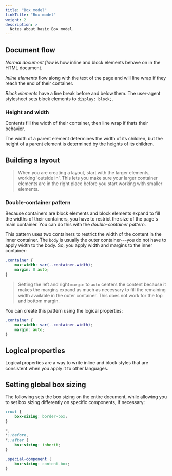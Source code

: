 ```yaml
---
title: "Box model"
linkTitle: "Box model"
weight: 2
description: >
  Notes about basic Box model.
---
```


## Document flow

_Normal document flow_ is how inline and block elements behave on in the HTML document.

_Inline elements_ flow along with the text of the page and will line wrap if they reach the end of their container.

_Block elements_ have a line break before and below them. The user-agent stylesheet sets block elements to `display: block;`.

### Height and width

Contents fill the width of their container, then line wrap if thats their behavior. 

The width of a parent element determines the width of its children, but the height of a parent element is determined by the heights of its children.

## Building a layout

> When you are creating a layout, start with the larger elements, working 'outside in'. This lets you make sure your larger container elements are in the right place before you start working with smaller elements.

### Double-container pattern

Because containers are block elements and block elements expand to fill the widths of their containers, you have to restrict the size of the page's main container. You can do this with the _double-container pattern_.

This pattern uses two containers to restrict the width of the content in the inner container. The `body` is usually the outer container---you do not have to apply width to the body. So, you apply width and margins to the inner container:

```css
.container {
    max-width: var(--container-width);
    margin: 0 auto;
}
```

> Setting the left and right `margin` to `auto` centers the content because it makes the margins expand as much as necessary to fill the remaining width available in the outer container.
> This does not work for the top and bottom margin.

You can create this pattern using the logical properties:

```css
.container {
    max-width: var(--container-width);
    margin: auto;
}
```

## Logical properties

Logical properties are a way to write inline and block styles that are consistent when you apply it to other languages.



## Setting global box sizing

The following sets the box sizing on the entire document, while allowing you to set box sizing differently on specific components, if necessary:

```css
:root {
    box-sizing: border-box;
}

*,
*::before,
*::after {
    box-sizing: inherit;
}

.special-component {
    box-sizing: content-box;
}
```